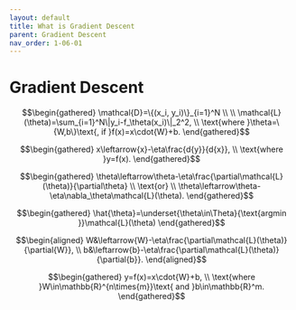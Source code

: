 ```yaml
---
layout: default
title: What is Gradient Descent
parent: Gradient Descent
nav_order: 1-06-01
---
```


# Gradient Descent

<!-- $$\begin{gathered}
\hat{\theta}=\underset{\theta\in\Theta}{\text{argmax}}\sum_{i=1}^N{\|y_i-f_\theta(x_i)\|}
\end{gathered}$$ -->

$$\begin{gathered}
\mathcal{D}=\{(x_i, y_i)\}_{i=1}^N \\
\\
\mathcal{L}(\theta)=\sum_{i=1}^N\|y_i-f_\theta(x_i)\|_2^2, \\
\text{where }\theta=\{W,b\}\text{, if }f(x)=x\cdot{W}+b.
\end{gathered}$$

$$\begin{gathered}
x\leftarrow{x}-\eta\frac{d{y}}{d{x}}, \\
\text{where }y=f(x).
\end{gathered}$$

$$\begin{gathered}
\theta\leftarrow\theta-\eta\frac{\partial\mathcal{L}(\theta)}{\partial\theta} \\
\text{or} \\
\theta\leftarrow\theta-\eta\nabla_\theta\mathcal{L}(\theta).
\end{gathered}$$

$$\begin{gathered}
\hat{\theta}=\underset{\theta\in\Theta}{\text{argmin }}\mathcal{L}(\theta)
\end{gathered}$$

$$\begin{aligned}
W&\leftarrow{W}-\eta\frac{\partial\mathcal{L}(\theta)}{\partial{W}}, \\
b&\leftarrow{b}-\eta\frac{\partial\mathcal{L}(\theta)}{\partial{b}}.
\end{aligned}$$

$$\begin{gathered}
y=f(x)=x\cdot{W}+b, \\
\text{where }W\in\mathbb{R}^{n\times{m}}\text{ and }b\in\mathbb{R}^m.
\end{gathered}$$
